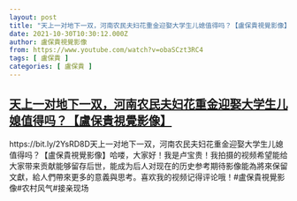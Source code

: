 ```yaml
---
layout: post
title: "天上一对地下一双，河南农民夫妇花重金迎娶大学生儿媳值得吗？【盧保貴視覺影像】"
date: 2021-10-30T10:30:12.000Z
author: 盧保貴視覺影像
from: https://www.youtube.com/watch?v=obaSCzt3RC4
tags: [ 盧保貴 ]
categories: [ 盧保貴 ]
---
```

<!--1635589812000-->
[天上一对地下一双，河南农民夫妇花重金迎娶大学生儿媳值得吗？【盧保貴視覺影像】](https://www.youtube.com/watch?v=obaSCzt3RC4)
------

<div>
https://bit.ly/2YsRD8D天上一对地下一双，河南农民夫妇花重金迎娶大学生儿媳值得吗？【盧保貴視覺影像】哈喽，大家好！我是卢宝贵！我拍摄的视频希望能给大家带来贡献能够留存后世，能成为后人对现在的历史参考期待影像能為將來保留文獻，給人們帶來更多的意義與思考。喜欢我的视频记得评论哦！#盧保貴視覺影像#农村风气#接亲现场
</div>
